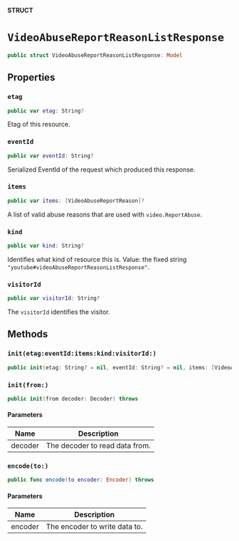 **STRUCT**

# `VideoAbuseReportReasonListResponse`

```swift
public struct VideoAbuseReportReasonListResponse: Model
```

## Properties
### `etag`

```swift
public var etag: String?
```

Etag of this resource.

### `eventId`

```swift
public var eventId: String?
```

Serialized EventId of the request which produced this response.

### `items`

```swift
public var items: [VideoAbuseReportReason]?
```

A list of valid abuse reasons that are used with `video.ReportAbuse`.

### `kind`

```swift
public var kind: String?
```

Identifies what kind of resource this is. Value: the fixed string `"youtube#videoAbuseReportReasonListResponse"`.

### `visitorId`

```swift
public var visitorId: String?
```

The `visitorId` identifies the visitor.

## Methods
### `init(etag:eventId:items:kind:visitorId:)`

```swift
public init(etag: String? = nil, eventId: String? = nil, items: [VideoAbuseReportReason]? = nil, kind: String? = nil, visitorId: String? = nil)
```

### `init(from:)`

```swift
public init(from decoder: Decoder) throws
```

#### Parameters

| Name | Description |
| ---- | ----------- |
| decoder | The decoder to read data from. |

### `encode(to:)`

```swift
public func encode(to encoder: Encoder) throws
```

#### Parameters

| Name | Description |
| ---- | ----------- |
| encoder | The encoder to write data to. |
